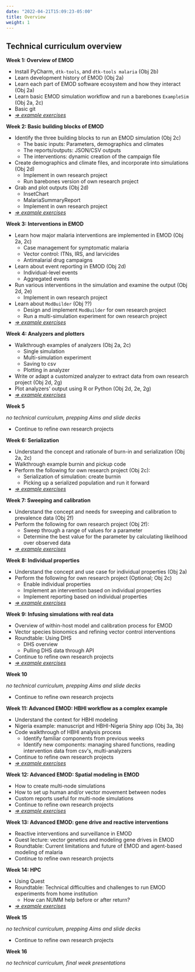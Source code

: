```yaml
---
date: "2022-04-21T15:09:23-05:00"
title: Overview
weight: 1
---
```


## Technical curriculum overview

**Week 1: Overview of EMOD**

- Install PyCharm, `dtk-tools`, and `dtk-tools malaria` (Obj 2b)
- Learn development history of EMOD (Obj 2a)
- Learn each part of EMOD software ecosystem and how they interact (Obj 2a)
- Learn basic EMOD simulation workflow and run a barebones `ExampleSim` (Obj 2a, 2c)
- Basic git
- _[=> example exercises](https://github.com/numalariamodeling/faculty-enrich-2022-examples#week-1-overview-of-emod-)_
  
**Week 2: Basic building blocks of EMOD**

- Identify the three building blocks to run an EMOD simulation (Obj 2c)
    + The basic inputs: Parameters, demographics and climates
    + The reports/outputs: JSON/CSV outputs
    + The interventions: dynamic creation of the campaign file
- Create demographics and climate files, and incorporate into simulations (Obj 2d)
    + Implement in own research project
    + Run barebones version of own research project
- Grab and plot outputs (Obj 2d)
    + InsetChart
    + MalariaSummaryReport
    + Implement in own research project
- _[=> example exercises](https://github.com/numalariamodeling/faculty-enrich-2022-examples#week-2-basic-building-blocks-of-emod-)_


**Week 3: Interventions in EMOD**

- Learn how major malaria interventions are implemented in EMOD (Obj 2a, 2c)
    + Case management for symptomatic malaria
    + Vector control: ITNs, IRS, and larvicides
    + Antimalarial drug campaigns
- Learn about event reporting in EMOD (Obj 2d)
    + Individual-level events
    + Aggregated events
- Run various interventions in the simulation and examine the output (Obj 2d, 2e)
    + Implement in own research project
- Learn about `ModBuilder` (Obj ??)
    + Design and implement `ModBuilder` for own research project
    + Run a multi-simulation experiment for own research project
- _[=> example exercises](https://github.com/numalariamodeling/faculty-enrich-2022-examples#week-3-interventions-in-emod-)_

**Week 4: Analyzers and plotters**
- Walkthrough examples of analyzers (Obj 2a, 2c)
    + Single simulation
    + Multi-simulation experiment
    + Saving to csv
    + Plotting in analyzer
- Write or adapt a customized analyzer to extract data from own research project (Obj 2d, 2g)
- Plot analyzers' output using R or Python (Obj 2d, 2e, 2g)
- _[=> example exercises](https://github.com/numalariamodeling/faculty-enrich-2022-examples#week-4-analyzers-and-plotters-)_

**Week 5**

*no technical curriculum, prepping Aims and slide decks*
- Continue to refine own research projects

**Week 6: Serialization**

- Understand the concept and rationale of burn-in and serialization (Obj 2a, 2c)
- Walkthrough example burnin and pickup code
- Perform the following for own research project (Obj 2c):
    + Serialization of simulation: create burnin
    + Picking up a serialized population and run it forward
- _[=> example exercises](https://github.com/numalariamodeling/faculty-enrich-2022-examples#week-6-serialization-)_

**Week 7: Sweeping and calibration**

- Understand the concept and needs for sweeping and calibration to prevalence data (Obj 2f)
- Perform the following for own research project (Obj 2f):
    + Sweep through a range of values for a parameter
    + Determine the best value for the parameter by calculating likelihood over observed data
- _[=> example exercises](https://github.com/numalariamodeling/faculty-enrich-2022-examples#week-7-sweeping-and-calibration-)_

**Week 8: Individual properties**

- Understand the concept and use case for individual properties (Obj 2a)
- Perform the following for own research project (Optional; Obj 2c)
    + Enable individual properties
    + Implement an intervention based on individual properties
    + Implement reporting based on individual properties
- _[=> example exercises](https://github.com/numalariamodeling/faculty-enrich-2022-examples#week-8-individual-properties)_

**Week 9: Infusing simulations with real data**

- Overview of within-host model and calibration process for EMOD
- Vector species bionomics and refining vector control interventions
- Roundtable: Using DHS
    + DHS overview
    + Pulling DHS data through API
- Continue to refine own research projects
- _[=> example exercises](https://github.com/numalariamodeling/faculty-enrich-2022-examples#week-9-infusing-simulations-with-real-data-)_

**Week 10**

*no technical curriculum, prepping Aims and slide decks*
- Continue to refine own research projects

**Week 11: Advanced EMOD: HBHI workflow as a complex example**

- Understand the context for HBHI modeling
- Nigeria example: manuscript and HBHI-Nigeria Shiny app (Obj 3a, 3b)
- Code walkthrough of HBHI analysis process
    + Identify familiar components from previous weeks
    + Identify new components: managing shared functions, reading intervention data from csv's, multi-analyzers
- Continue to refine own research projects
- _[=> example exercises](https://github.com/numalariamodeling/faculty-enrich-2022-examples#week-11-advanced-emod-hbhi-workflow-as-a-complex-example-)_

**Week 12: Advanced EMOD: Spatial modeling in EMOD**

- How to create multi-node simulations
- How to set up human and/or vector movement between nodes
- Custom reports useful for multi-node simulations
- Continue to refine own research projects
- _[=> example exercises](https://github.com/numalariamodeling/faculty-enrich-2022-examples#week-12-advanced-emod-spatial-modeling-in-emod-)_

**Week 13: Advanced EMOD: gene drive and reactive interventions**

- Reactive interventions and surveillance in EMOD
- Guest lecture: vector genetics and modeling gene drives in EMOD
- Roundtable: Current limitations and future of EMOD and agent-based modeling of malaria
- Continue to refine own research projects

**Week 14: HPC**

- Using Quest
- Roundtable: Technical difficulties and challenges to run EMOD experiments from home institution
    + How can NUMM help before or after return?
- _[=> example exercises](https://github.com/numalariamodeling/faculty-enrich-2022-examples#week-14-hpc-)_

**Week 15**

*no technical curriculum, prepping Aims and slide decks*
- Continue to refine own research projects

**Week 16**

*no technical curriculum, final week presentations*